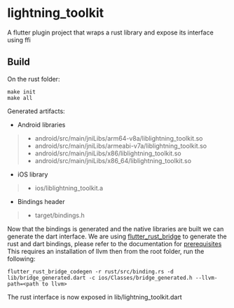 # lightning_toolkit

A flutter plugin project that wraps a rust library and expose its interface using ffi

## Build

On the rust folder:

```
make init
make all
```

Generated artifacts:

* Android libraries
 >* android/src/main/jniLibs/arm64-v8a/liblightning_toolkit.so
 >* android/src/main/jniLibs/armeabi-v7a/liblightning_toolkit.so
 >* android/src/main/jniLibs/x86/liblightning_toolkit.so
 >* android/src/main/jniLibs/x86_64/liblightning_toolkit.so
* iOS library
 >* ios/liblightning_toolkit.a
* Bindings header
 >* target/bindings.h

Now that the bindings is generated and the native libraries are built we can generate the dart interface.
We are using [flutter_rust_bridge](https://github.com/fzyzcjy/flutter_rust_bridge) to generate the rust and dart bindings, please refer to the documentation for [prerequisites](http://cjycode.com/flutter_rust_bridge/integrate/deps.html)
This requires an installation of llvm then from the root folder, run the following:

```
flutter_rust_bridge_codegen -r rust/src/binding.rs -d lib/bridge_generated.dart -c ios/Classes/bridge_generated.h --llvm-path=<path to llvm>
```



The rust interface is now exposed in lib/lightning_toolkit.dart
